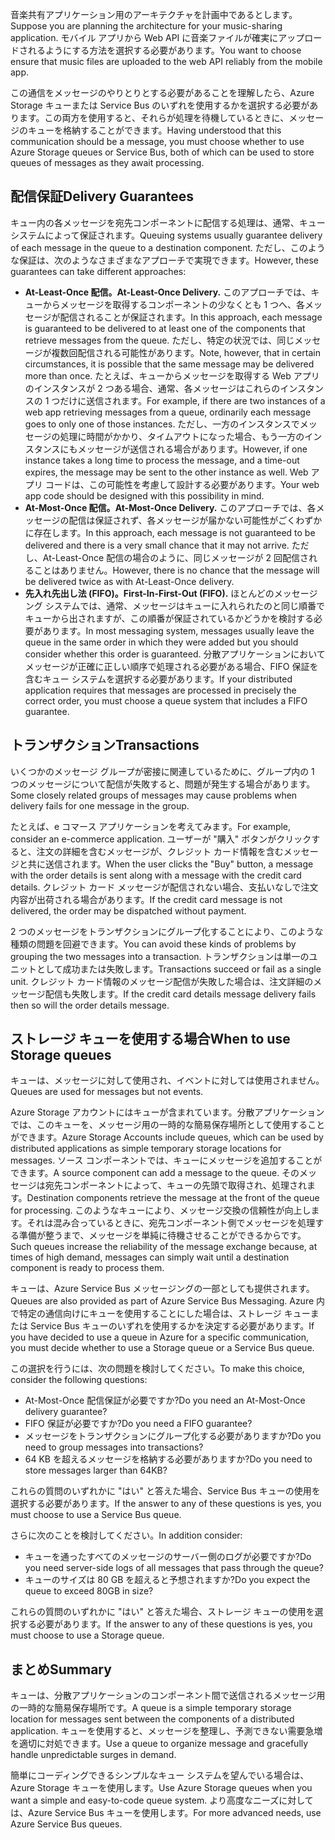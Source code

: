 <span data-ttu-id="31c2c-101">音楽共有アプリケーション用のアーキテクチャを計画中であるとします。</span><span class="sxs-lookup"><span data-stu-id="31c2c-101">Suppose you are planning the architecture for your music-sharing application.</span></span> <span data-ttu-id="31c2c-102">モバイル アプリから Web API に音楽ファイルが確実にアップロードされるようにする方法を選択する必要があります。</span><span class="sxs-lookup"><span data-stu-id="31c2c-102">You want to choose ensure that music files are uploaded to the web API reliably from the mobile app.</span></span>

<span data-ttu-id="31c2c-103">この通信をメッセージのやりとりとする必要があることを理解したら、Azure Storage キューまたは Service Bus のいずれを使用するかを選択する必要があります。この両方を使用すると、それらが処理を待機しているときに、メッセージのキューを格納することができます。</span><span class="sxs-lookup"><span data-stu-id="31c2c-103">Having understood that this communication should be a message, you must choose whether to use Azure Storage queues or Service Bus, both of which can be used to store queues of messages as they await processing.</span></span>

## <a name="delivery-guarantees"></a><span data-ttu-id="31c2c-104">配信保証</span><span class="sxs-lookup"><span data-stu-id="31c2c-104">Delivery Guarantees</span></span>

<span data-ttu-id="31c2c-105">キュー内の各メッセージを宛先コンポーネントに配信する処理は、通常、キュー システムによって保証されます。</span><span class="sxs-lookup"><span data-stu-id="31c2c-105">Queuing systems usually guarantee delivery of each message in the queue to a destination component.</span></span> <span data-ttu-id="31c2c-106">ただし、このような保証は、次のようなさまざまなアプローチで実現できます。</span><span class="sxs-lookup"><span data-stu-id="31c2c-106">However, these guarantees can take different approaches:</span></span>

- <span data-ttu-id="31c2c-107">**At-Least-Once 配信。**</span><span class="sxs-lookup"><span data-stu-id="31c2c-107">**At-Least-Once Delivery.**</span></span> <span data-ttu-id="31c2c-108">このアプローチでは、キューからメッセージを取得するコンポーネントの少なくとも 1 つへ、各メッセージが配信されることが保証されます。</span><span class="sxs-lookup"><span data-stu-id="31c2c-108">In this approach, each message is guaranteed to be delivered to at least one of the components that retrieve messages from the queue.</span></span> <span data-ttu-id="31c2c-109">ただし、特定の状況では、同じメッセージが複数回配信される可能性があります。</span><span class="sxs-lookup"><span data-stu-id="31c2c-109">Note, however, that in certain circumstances, it is possible that the same message may be delivered more than once.</span></span> <span data-ttu-id="31c2c-110">たとえば、キューからメッセージを取得する Web アプリのインスタンスが 2 つある場合、通常、各メッセージはこれらのインスタンスの 1 つだけに送信されます。</span><span class="sxs-lookup"><span data-stu-id="31c2c-110">For example, if there are two instances of a web app retrieving messages from a queue, ordinarily each message goes to only one of those instances.</span></span> <span data-ttu-id="31c2c-111">ただし、一方のインスタンスでメッセージの処理に時間がかかり、タイムアウトになった場合、もう一方のインスタンスにもメッセージが送信される場合があります。</span><span class="sxs-lookup"><span data-stu-id="31c2c-111">However, if one instance takes a long time to process the message, and a time-out expires, the message may be sent to the other instance as well.</span></span> <span data-ttu-id="31c2c-112">Web アプリ コードは、この可能性を考慮して設計する必要があります。</span><span class="sxs-lookup"><span data-stu-id="31c2c-112">Your web app code should be designed with this possibility in mind.</span></span>
- <span data-ttu-id="31c2c-113">**At-Most-Once 配信。**</span><span class="sxs-lookup"><span data-stu-id="31c2c-113">**At-Most-Once Delivery.**</span></span> <span data-ttu-id="31c2c-114">このアプローチでは、各メッセージの配信は保証されず、各メッセージが届かない可能性がごくわずかに存在します。</span><span class="sxs-lookup"><span data-stu-id="31c2c-114">In this approach, each message is not guaranteed to be delivered and there is a very small chance that it may not arrive.</span></span> <span data-ttu-id="31c2c-115">ただし、At-Least-Once 配信の場合のように、同じメッセージが 2 回配信されることはありません。</span><span class="sxs-lookup"><span data-stu-id="31c2c-115">However, there is no chance that the message will be delivered twice as with At-Least-Once delivery.</span></span>
- <span data-ttu-id="31c2c-116">**先入れ先出し法 (FIFO)。**</span><span class="sxs-lookup"><span data-stu-id="31c2c-116">**First-In-First-Out (FIFO).**</span></span> <span data-ttu-id="31c2c-117">ほとんどのメッセージング システムでは、通常、メッセージはキューに入れられたのと同じ順番でキューから出されますが、この順番が保証されているかどうかを検討する必要があります。</span><span class="sxs-lookup"><span data-stu-id="31c2c-117">In most messaging system, messages usually leave the queue in the same order in which they were added but you should consider whether this order is guaranteed.</span></span> <span data-ttu-id="31c2c-118">分散アプリケーションにおいてメッセージが正確に正しい順序で処理される必要がある場合、FIFO 保証を含むキュー システムを選択する必要があります。</span><span class="sxs-lookup"><span data-stu-id="31c2c-118">If your distributed application requires that messages are processed in precisely the correct order, you must choose a queue system that includes a FIFO guarantee.</span></span>

## <a name="transactions"></a><span data-ttu-id="31c2c-119">トランザクション</span><span class="sxs-lookup"><span data-stu-id="31c2c-119">Transactions</span></span>

<span data-ttu-id="31c2c-120">いくつかのメッセージ グループが密接に関連しているために、グループ内の 1 つのメッセージについて配信が失敗すると、問題が発生する場合があります。</span><span class="sxs-lookup"><span data-stu-id="31c2c-120">Some closely related groups of messages may cause problems when delivery fails for one message in the group.</span></span>

<span data-ttu-id="31c2c-121">たとえば、e コマース アプリケーションを考えてみます。</span><span class="sxs-lookup"><span data-stu-id="31c2c-121">For example, consider an e-commerce application.</span></span> <span data-ttu-id="31c2c-122">ユーザーが "購入" ボタンがクリックすると、注文の詳細を含むメッセージが、クレジット カード情報を含むメッセージと共に送信されます。</span><span class="sxs-lookup"><span data-stu-id="31c2c-122">When the user clicks the "Buy" button, a message with the order details is sent along with a message with the credit card details.</span></span> <span data-ttu-id="31c2c-123">クレジット カード メッセージが配信されない場合、支払いなしで注文内容が出荷される場合があります。</span><span class="sxs-lookup"><span data-stu-id="31c2c-123">If the credit card message is not delivered, the order may be dispatched without payment.</span></span>

<span data-ttu-id="31c2c-124">2 つのメッセージをトランザクションにグループ化することにより、このような種類の問題を回避できます。</span><span class="sxs-lookup"><span data-stu-id="31c2c-124">You can avoid these kinds of problems by grouping the two messages into a transaction.</span></span> <span data-ttu-id="31c2c-125">トランザクションは単一のユニットとして成功または失敗します。</span><span class="sxs-lookup"><span data-stu-id="31c2c-125">Transactions succeed or fail as a single unit.</span></span> <span data-ttu-id="31c2c-126">クレジット カード情報のメッセージ配信が失敗した場合は、注文詳細のメッセージ配信も失敗します。</span><span class="sxs-lookup"><span data-stu-id="31c2c-126">If the credit card details message delivery fails then so will the order details message.</span></span>

## <a name="when-to-use-storage-queues"></a><span data-ttu-id="31c2c-127">ストレージ キューを使用する場合</span><span class="sxs-lookup"><span data-stu-id="31c2c-127">When to use Storage queues</span></span>

<span data-ttu-id="31c2c-128">キューは、メッセージに対して使用され、イベントに対しては使用されません。</span><span class="sxs-lookup"><span data-stu-id="31c2c-128">Queues are used for messages but not events.</span></span>

<span data-ttu-id="31c2c-129">Azure Storage アカウントにはキューが含まれています。分散アプリケーションでは、このキューを、メッセージ用の一時的な簡易保存場所として使用することができます。</span><span class="sxs-lookup"><span data-stu-id="31c2c-129">Azure Storage Accounts include queues, which can be used by distributed applications as simple temporary storage locations for messages.</span></span> <span data-ttu-id="31c2c-130">ソース コンポーネントでは、キューにメッセージを追加することができます。</span><span class="sxs-lookup"><span data-stu-id="31c2c-130">A source component can add a message to the queue.</span></span> <span data-ttu-id="31c2c-131">そのメッセージは宛先コンポーネントによって、キューの先頭で取得され、処理されます。</span><span class="sxs-lookup"><span data-stu-id="31c2c-131">Destination components retrieve the message at the front of the queue for processing.</span></span> <span data-ttu-id="31c2c-132">このようなキューにより、メッセージ交換の信頼性が向上します。それは混み合っているときに、宛先コンポーネント側でメッセージを処理する準備が整うまで、メッセージを単純に待機させることができるからです。</span><span class="sxs-lookup"><span data-stu-id="31c2c-132">Such queues increase the reliability of the message exchange because, at times of high demand, messages can simply wait until a destination component is ready to process them.</span></span>

<span data-ttu-id="31c2c-133">キューは、Azure Service Bus メッセージングの一部としても提供されます。</span><span class="sxs-lookup"><span data-stu-id="31c2c-133">Queues are also provided as part of Azure Service Bus Messaging.</span></span> <span data-ttu-id="31c2c-134">Azure 内で特定の通信向けにキューを使用することにした場合は、ストレージ キューまたは Service Bus キューのいずれを使用するかを決定する必要があります。</span><span class="sxs-lookup"><span data-stu-id="31c2c-134">If you have decided to use a queue in Azure for a specific communication, you must decide whether to use a Storage queue or a Service Bus queue.</span></span>

<span data-ttu-id="31c2c-135">この選択を行うには、次の問題を検討してください。</span><span class="sxs-lookup"><span data-stu-id="31c2c-135">To make this choice, consider the following questions:</span></span>

- <span data-ttu-id="31c2c-136">At-Most-Once 配信保証が必要ですか?</span><span class="sxs-lookup"><span data-stu-id="31c2c-136">Do you need an At-Most-Once delivery guarantee?</span></span>
- <span data-ttu-id="31c2c-137">FIFO 保証が必要ですか?</span><span class="sxs-lookup"><span data-stu-id="31c2c-137">Do you need a FIFO guarantee?</span></span>
- <span data-ttu-id="31c2c-138">メッセージをトランザクションにグループ化する必要がありますか?</span><span class="sxs-lookup"><span data-stu-id="31c2c-138">Do you need to group messages into transactions?</span></span>
- <span data-ttu-id="31c2c-139">64 KB を超えるメッセージを格納する必要がありますか?</span><span class="sxs-lookup"><span data-stu-id="31c2c-139">Do you need to store messages larger than 64KB?</span></span>

<span data-ttu-id="31c2c-140">これらの質問のいずれかに "はい" と答えた場合、Service Bus キューの使用を選択する必要があります。</span><span class="sxs-lookup"><span data-stu-id="31c2c-140">If the answer to any of these questions is yes, you must choose to use a Service Bus queue.</span></span>

<span data-ttu-id="31c2c-141">さらに次のことを検討してください。</span><span class="sxs-lookup"><span data-stu-id="31c2c-141">In addition consider:</span></span>

- <span data-ttu-id="31c2c-142">キューを通ったすべてのメッセージのサーバー側のログが必要ですか?</span><span class="sxs-lookup"><span data-stu-id="31c2c-142">Do you need server-side logs of all messages that pass through the queue?</span></span>
- <span data-ttu-id="31c2c-143">キューのサイズは 80 GB を超えると予想されますか?</span><span class="sxs-lookup"><span data-stu-id="31c2c-143">Do you expect the queue to exceed 80GB in size?</span></span>

<span data-ttu-id="31c2c-144">これらの質問のいずれかに "はい" と答えた場合、ストレージ キューの使用を選択する必要があります。</span><span class="sxs-lookup"><span data-stu-id="31c2c-144">If the answer to any of these questions is yes, you must choose to use a Storage queue.</span></span>

## <a name="summary"></a><span data-ttu-id="31c2c-145">まとめ</span><span class="sxs-lookup"><span data-stu-id="31c2c-145">Summary</span></span>

<span data-ttu-id="31c2c-146">キューは、分散アプリケーションのコンポーネント間で送信されるメッセージ用の一時的な簡易保存場所です。</span><span class="sxs-lookup"><span data-stu-id="31c2c-146">A queue is a simple temporary storage location for messages sent between the components of a distributed application.</span></span> <span data-ttu-id="31c2c-147">キューを使用すると、メッセージを整理し、予測できない需要急増を適切に対処できます。</span><span class="sxs-lookup"><span data-stu-id="31c2c-147">Use a queue to organize message and gracefully handle unpredictable surges in demand.</span></span>

<span data-ttu-id="31c2c-148">簡単にコーディングできるシンプルなキュー システムを望んでいる場合は、Azure Storage キューを使用します。</span><span class="sxs-lookup"><span data-stu-id="31c2c-148">Use Azure Storage queues when you want a simple and easy-to-code queue system.</span></span> <span data-ttu-id="31c2c-149">より高度なニーズに対しては、Azure Service Bus キューを使用します。</span><span class="sxs-lookup"><span data-stu-id="31c2c-149">For more advanced needs, use Azure Service Bus queues.</span></span>